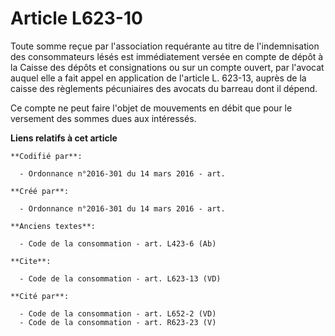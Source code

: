 # Article L623-10

Toute somme reçue par l'association requérante au titre de l'indemnisation des consommateurs lésés est immédiatement versée
en compte de dépôt à la Caisse des dépôts et consignations ou sur un compte ouvert, par l'avocat auquel elle a fait appel en
application de l'article L. 623-13, auprès de la caisse des règlements pécuniaires des avocats du barreau dont il dépend. 

Ce compte ne peut faire l'objet de mouvements en débit que pour le versement des sommes dues aux intéressés.

**Liens relatifs à cet article**

	**Codifié par**:

	  - Ordonnance n°2016-301 du 14 mars 2016 - art.

	**Créé par**:

	  - Ordonnance n°2016-301 du 14 mars 2016 - art.

	**Anciens textes**:

	  - Code de la consommation - art. L423-6 (Ab)

	**Cite**:

	  - Code de la consommation - art. L623-13 (VD)

	**Cité par**:

	  - Code de la consommation - art. L652-2 (VD)
	  - Code de la consommation - art. R623-23 (V)
